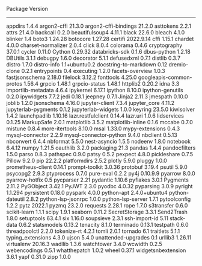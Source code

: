 Package                  Version
------------------------ -------------
appdirs                  1.4.4
argon2-cffi              21.3.0
argon2-cffi-bindings     21.2.0
asttokens                2.2.1
attrs                    21.4.0
backcall                 0.2.0
beautifulsoup4           4.11.1
black                    22.6.0
bleach                   4.1.0
blinker                  1.4
boto3                    1.24.28
botocore                 1.27.28
certifi                  2022.9.14
cffi                     1.15.1
chardet                  4.0.0
charset-normalizer       2.0.4
click                    8.0.4
colorama                 0.4.6
cryptography             37.0.1
cycler                   0.11.0
Cython                   0.29.32
databricks-sdk           0.1.6
dbus-python              1.2.18
DBUtils                  3.1.1
debugpy                  1.6.0
decorator                5.1.1
defusedxml               0.7.1
distlib                  0.3.7
distro                   1.7.0
distro-info              1.1+ubuntu0.2
docstring-to-markdown    0.12
dremio-clone             0.2.1
entrypoints              0.4
executing                1.2.0
facets-overview          1.0.3
fastjsonschema           2.18.0
filelock                 3.12.2
fonttools                4.25.0
googleapis-common-protos 1.56.4
grpcio                   1.48.1
grpcio-status            1.48.1
httplib2                 0.20.2
idna                     3.3
importlib-metadata       4.6.4
ipykernel                6.17.1
ipython                  8.10.0
ipython-genutils         0.2.0
ipywidgets               7.7.2
jedi                     0.18.1
jeepney                  0.7.1
Jinja2                   2.11.3
jmespath                 0.10.0
joblib                   1.2.0
jsonschema               4.16.0
jupyter-client           7.3.4
jupyter_core             4.11.2
jupyterlab-pygments      0.1.2
jupyterlab-widgets       1.0.0
keyring                  23.5.0
kiwisolver               1.4.2
launchpadlib             1.10.16
lazr.restfulclient       0.14.4
lazr.uri                 1.0.6
lidservices              0.1.25
MarkupSafe               2.0.1
matplotlib               3.5.2
matplotlib-inline        0.1.6
mccabe                   0.7.0
mistune                  0.8.4
more-itertools           8.10.0
msal                     1.33.0
mypy-extensions          0.4.3
mysql-connector          2.2.9
mysql-connector-python   9.4.0
nbclient                 0.5.13
nbconvert                6.4.4
nbformat                 5.5.0
nest-asyncio             1.5.5
nodeenv                  1.8.0
notebook                 6.4.12
numpy                    1.21.5
oauthlib                 3.2.0
packaging                21.3
pandas                   1.4.4
pandocfilters            1.5.0
parso                    0.8.3
pathspec                 0.9.0
patsy                    0.5.2
pexpect                  4.8.0
pickleshare              0.7.5
Pillow                   9.2.0
pip                      22.2.2
platformdirs             2.5.2
plotly                   5.9.0
pluggy                   1.0.0
prometheus-client        0.14.1
prompt-toolkit           3.0.36
protobuf                 3.19.4
psutil                   5.9.0
psycopg2                 2.9.3
ptyprocess               0.7.0
pure-eval                0.2.2
py4j                     0.10.9.9
pyarrow                  8.0.0
pyarrow-hotfix           0.5
pycparser                2.21
pydantic                 1.10.6
pyflakes                 3.0.1
Pygments                 2.11.2
PyGObject                3.42.1
PyJWT                    2.3.0
pyodbc                   4.0.32
pyparsing                3.0.9
pyright                  1.1.294
pyrsistent               0.18.0
pyspark                  4.0.0
python-apt               2.4.0+ubuntu4
python-dateutil          2.8.2
python-lsp-jsonrpc       1.0.0
python-lsp-server        1.7.1
pytoolconfig             1.2.2
pytz                     2022.1
pyzmq                    23.2.0
requests                 2.28.1
rope                     1.7.0
s3transfer               0.6.0
scikit-learn             1.1.1
scipy                    1.9.1
seaborn                  0.11.2
SecretStorage            3.3.1
Send2Trash               1.8.0
setuptools               63.4.1
six                      1.16.0
soupsieve                2.3.1
ssh-import-id            5.11
stack-data               0.6.2
statsmodels              0.13.2
tenacity                 8.1.0
terminado                0.13.1
testpath                 0.6.0
threadpoolctl            2.2.0
tokenize-rt              4.2.1
tomli                    2.0.1
tornado                  6.1
traitlets                5.1.1
typing_extensions        4.3.0
ujson                    5.4.0
unattended-upgrades      0.1
urllib3                  1.26.11
virtualenv               20.16.3
wadllib                  1.3.6
watchtower               3.4.0
wcwidth                  0.2.5
webencodings             0.5.1
whatthepatch             1.0.2
wheel                    0.37.1
widgetsnbextension       3.6.1
yapf                     0.31.0
zipp                     1.0.0
 